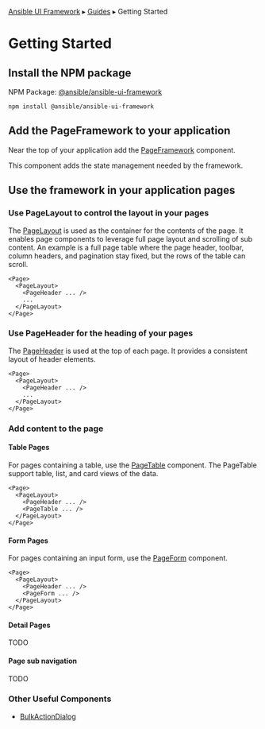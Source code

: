 [Ansible UI Framework](Framework.md) ▸ [Guides](Guides.md) ▸ Getting Started

# Getting Started

## Install the NPM package

NPM Package: [@ansible/ansible-ui-framework](https://www.npmjs.com/package/@ansible/ansible-ui-framework)

```
npm install @ansible/ansible-ui-framework
```

## Add the PageFramework to your application

Near the top of your application add the [PageFramework](PageFramework.md) component.

This component adds the state management needed by the framework.

## Use the framework in your application pages

### Use PageLayout to control the layout in your pages

The [PageLayout](PageLayout.md) is used as the container for the contents of the page. It enables page components to leverage full page layout and scrolling of sub content. An example is a full page table where the page header, toolbar, column headers, and pagination stay fixed, but the rows of the table can scroll.

```tsx
<Page>
  <PageLayout>
    <PageHeader ... />
    ...
  </PageLayout>
</Page>
```

### Use PageHeader for the heading of your pages

The [PageHeader](PageHeader.md) is used at the top of each page. It provides a consistent layout of header elements.

```tsx
<Page>
  <PageLayout>
    <PageHeader ... />
    ...
  </PageLayout>
</Page>
```

### Add content to the page

#### Table Pages

For pages containing a table, use the [PageTable](PageTable.md) component. The PageTable support table, list, and card views of the data.

```tsx
<Page>
  <PageLayout>
    <PageHeader ... />
    <PageTable ... />
  </PageLayout>
</Page>
```

#### Form Pages

For pages containing an input form, use the [PageForm](PageForm.md) component.

```tsx
<Page>
  <PageLayout>
    <PageHeader ... />
    <PageForm ... />
  </PageLayout>
</Page>
```

#### Detail Pages

TODO

#### Page sub navigation

TODO

### Other Useful Components

<!-- - [PageAlertToaster](PageAlertToaster.md) -->

- [BulkActionDialog](BulkActionDialog.md)
  <!-- - [BulkConfirmationDialog](BulkConfirmationDialog.md) -->
  <!-- - [SelectDialog](SelectDialog.md) -->
  <!-- - [SelectMultipleDialog](SelectMultipleDialog.md) -->
